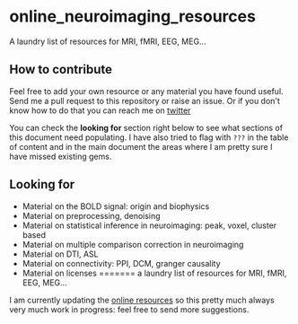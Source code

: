 # online_neuroimaging_resources

A laundry list of resources for MRI, fMRI, EEG, MEG...


## How to contribute
Feel free to add your own resource or any material you have found useful. Send me a pull request to this repository or raise an issue. Or if you don't know how to do that you can reach me on [twitter](https://twitter.com/RemiGau.)

You can check the **looking for** section right below to see what sections of this document need populating. I have also tried to flag with `???` in the table of content and in the main document the areas where I am pretty sure I have missed existing gems.


## Looking for
*   Material on the BOLD signal: origin and biophysics
*   Material on preprocessing, denoising
*   Material on statistical inference in neuroimaging: peak, voxel, cluster based
*   Material on multiple comparison correction in neuroimaging
*   Material on DTI, ASL
*   Material on connectivity: PPI, DCM, granger causality
*   Material on licenses
=======
a laundry list of resources for MRI, fMRI, EEG, MEG...

I am currently updating the [online resources](#OnlineResources.md) so this pretty much always very much work in progress: feel free to send more suggestions.

